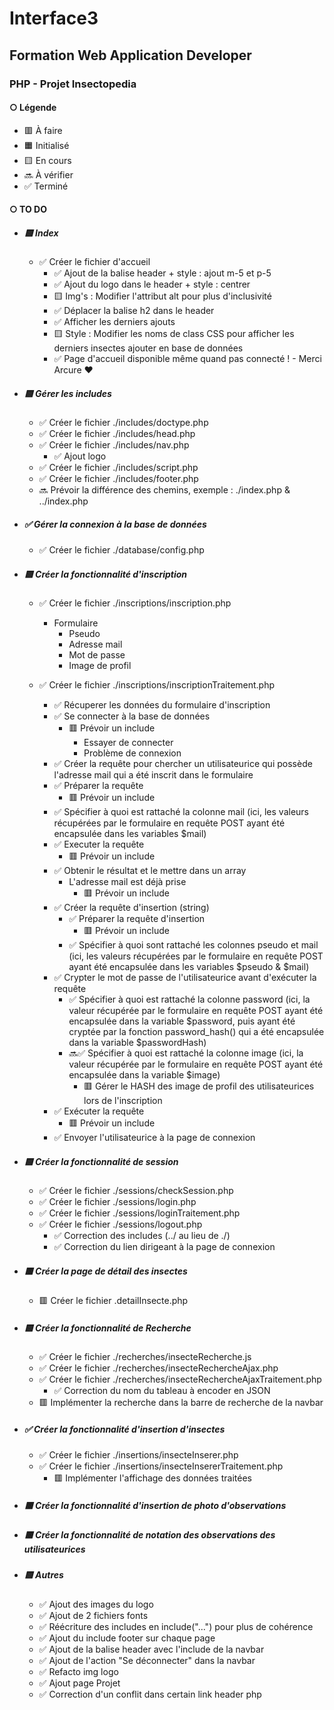 # Interface3
## Formation Web Application Developer
### PHP - Projet Insectopedia

#### ○ Légende
* 🟥 À faire
* 🟧 Initialisé
* 🟨 En cours
* 🔜 À vérifier
* ✅ Terminé

#### ○ TO DO
* ##### 🟨 Index
    * ✅ Créer le fichier d'accueil
        * ✅ Ajout de la balise header + style : ajout m-5 et p-5
        * ✅ Ajout du logo dans le header + style : centrer
        * 🟨 Img's : Modifier l'attribut alt pour plus d'inclusivité
        * ✅ Déplacer la balise h2 dans le header
        * ✅ Afficher les derniers ajouts
        * 🟨 Style : Modifier les noms de class CSS pour afficher les derniers insectes ajouter en base de données
        * ✅ Page d'accueil disponible même quand pas connecté ! - Merci Arcure ♥

* ##### 🟨 Gérer les includes
    * ✅ Créer le fichier ./includes/doctype.php
    * ✅ Créer le fichier ./includes/head.php
    * ✅ Créer le fichier ./includes/nav.php
        * ✅ Ajout logo
    * ✅ Créer le fichier ./includes/script.php
    * ✅ Créer le fichier ./includes/footer.php
    * 🔜 Prévoir la différence des chemins, exemple : ./index.php & ../index.php

* ##### ✅ Gérer la connexion à la base de données
    * ✅ Créer le fichier ./database/config.php

* ##### 🟨 Créer la fonctionnalité d'inscription
    * ✅ Créer le fichier ./inscriptions/inscription.php
        * Formulaire
            * Pseudo
            * Adresse mail
            * Mot de passe
            * Image de profil

    * ✅ Créer le fichier ./inscriptions/inscriptionTraitement.php
        * ✅ Récuperer les données du formulaire d'inscription
        * ✅ Se connecter à la base de données 
            * 🟥 Prévoir un include
                * Essayer de connecter
                * Problème de connexion
        * ✅ Créer la requête pour chercher un utilisateurice qui possède l'adresse mail qui a été inscrit dans le formulaire
        * ✅ Préparer la requête
            * 🟥 Prévoir un include
        * ✅ Spécifier à quoi est rattaché la colonne mail (ici, les valeurs récupérées par le formulaire en requête POST ayant été encapsulée dans les variables $mail)
        * ✅ Executer la requête
            * 🟥 Prévoir un include
        * ✅ Obtenir le résultat et le mettre dans un array
            * L'adresse mail est déjà prise
                * 🟥 Prévoir un include
        * ✅ Créer la requête d'insertion (string)
            * ✅ Préparer la requête d'insertion
                * 🟥 Prévoir un include
            * ✅ Spécifier à quoi sont rattaché les colonnes pseudo et mail (ici, les valeurs récupérées par le formulaire en requête POST ayant été encapsulée dans les variables $pseudo & $mail)
        * ✅ Crypter le mot de passe de l'utilisateurice avant d'exécuter la requête
            * ✅ Spécifier à quoi est rattaché la colonne password (ici, la valeur récupérée par le formulaire en requête POST ayant été encapsulée dans la variable $password, puis ayant été cryptée par la fonction password_hash() qui a été encapsulée dans la variable $passwordHash)
            * 🔜✅ Spécifier à quoi est rattaché la colonne image (ici, la valeur récupérée par le formulaire en requête POST ayant été encapsulée dans la variable $image)
                * 🟥 Gérer le HASH des image de profil des utilisateurices lors de l'inscription
        * ✅ Exécuter la requête
            * 🟥 Prévoir un include
        * ✅ Envoyer l'utilisateurice à la page de connexion

* ##### 🟨 Créer la fonctionnalité de session
    * ✅ Créer le fichier ./sessions/checkSession.php
    * ✅ Créer le fichier ./sessions/login.php
    * ✅ Créer le fichier ./sessions/loginTraitement.php
    * ✅ Créer le fichier ./sessions/logout.php
        * ✅ Correction des includes (../ au lieu de ./)
        * ✅ Correction du lien dirigeant à la page de connexion

* ##### 🟥 Créer la page de détail des insectes
    * 🟥 Créer le fichier .detailInsecte.php

* ##### 🟨 Créer la fonctionnalité de Recherche
    * ✅ Créer le fichier ./recherches/insecteRecherche.js
    * ✅ Créer le fichier ./recherches/insecteRechercheAjax.php
    * ✅ Créer le fichier ./recherches/insecteRechercheAjaxTraitement.php
        * ✅ Correction du nom du tableau à encoder en JSON
    * 🟥 Implémenter la recherche dans la barre de recherche de la navbar

* ##### ✅ Créer la fonctionnalité d'insertion d'insectes
    * ✅ Créer le fichier ./insertions/insecteInserer.php
    * ✅ Créer le fichier ./insertions/insecteInsererTraitement.php
        * 🟥 Implémenter l'affichage des données traitées

* ##### 🟥 Créer la fonctionnalité d'insertion de photo d'observations

* ##### 🟥 Créer la fonctionnalité de notation des observations des utilisateurices

* ##### 🟨 Autres
    * ✅ Ajout des images du logo
    * ✅ Ajout de 2 fichiers fonts
    * ✅ Réécriture des includes en include("...") pour plus de cohérence
    * ✅ Ajout du include footer sur chaque page
    * ✅ Ajout de la balise header avec l'include de la navbar
    * ✅ Ajout de l'action "Se déconnecter" dans la navbar
    * ✅ Refacto img logo
    * ✅ Ajout page Projet
    * ✅ Correction d'un conflit dans certain link header php
